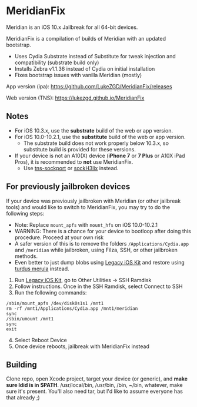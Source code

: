 # MeridianFix
Meridian is an iOS 10.x Jailbreak for all 64-bit devices.

MeridianFix is a compilation of builds of Meridian with an updated bootstrap.

- Uses Cydia Substrate instead of Substitute for tweak injection and compatibility (substrate build only)
- Installs Zebra v1.1.36 instead of Cydia on initial installation
- Fixes bootstrap issues with vanilla Meridian (mostly)

App version (ipa): https://github.com/LukeZGD/MeridianFix/releases

Web version (TNS): https://lukezgd.github.io/MeridianFix

## Notes
- For iOS 10.3.x, use the **substrate** build of the web or app version.
- For iOS 10.0-10.2.1, use the **substitute** build of the web or app version.
    - The substrate build does not work properly below 10.3.x, so substitute build is provided for these versions.
- If your device is not an A10(X) device (**iPhone 7** or **7 Plus** or A10X iPad Pros), it is recommended to **not** use MeridianFix.
    - Use [tns-sockport](https://github.com/LukeZGD/tns-sockport) or [sockH3lix](https://github.com/SongXiaoXi/sockH3lix) instead.

## For previously jailbroken devices
If your device was previously jailbroken with Meridian (or other jailbreak tools) and would like to switch to MeridianFix, you may try to do the following steps:

- Note: Replace `mount_apfs` with `mount_hfs` on iOS 10.0-10.2.1
- WARNING: There is a chance for your device to bootloop after doing this procedure. Proceed at your own risk
- A safer version of this is to remove the folders `/Applications/Cydia.app` and `/meridian` while jailbroken, using Filza, SSH, or other jailbroken methods.
- Even better to just dump blobs using [Legacy iOS Kit](https://github.com/LukeZGD/Legacy-iOS-Kit) and restore using [turdus merula](https://sep.lol) instead.

1. Run [Legacy iOS Kit](https://github.com/LukeZGD/Legacy-iOS-Kit), go to Other Utilities -> SSH Ramdisk
1. Follow instructions. Once in the SSH Ramdisk, select Connect to SSH
1. Run the following commands:
```
/sbin/mount_apfs /dev/disk0s1s1 /mnt1
rm -rf /mnt1/Applications/Cydia.app /mnt1/meridian
sync
/sbin/umount /mnt1
sync
exit
```
4. Select Reboot Device
5. Once device reboots, jailbreak with MeridianFix instead

## Building

Clone repo, open Xcode project, target your device (or generic), and **make sure ldid is in $PATH**. /usr/local/bin, /usr/bin, /bin, ~/bin, whatever, make sure it's present. You'll also need tar, but I'd like to assume everyone has that already ;)
